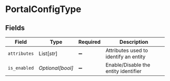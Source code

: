 # PortalConfigType


## Fields

| Field                                 | Type                                  | Required                              | Description                           |
| ------------------------------------- | ------------------------------------- | ------------------------------------- | ------------------------------------- |
| `attributes`                          | List[*str*]                           | :heavy_minus_sign:                    | Attributes used to identify an entity |
| `is_enabled`                          | *Optional[bool]*                      | :heavy_minus_sign:                    | Enable/Disable the entity identifier  |
